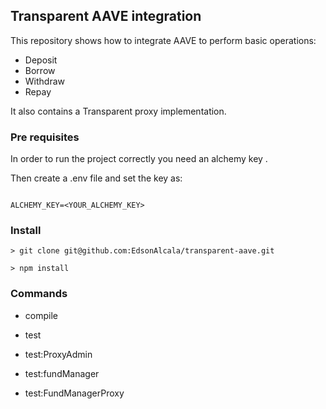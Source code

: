 ## Transparent AAVE integration

This repository shows how to integrate AAVE to perform basic operations:

- Deposit
- Borrow
- Withdraw
- Repay

It also contains a Transparent proxy implementation.

### Pre requisites

In order to run the project correctly you need an alchemy key <TODO add link to alchemy>.

Then create a .env file and set the key as:

```

ALCHEMY_KEY=<YOUR_ALCHEMY_KEY>

```

### Install

```
> git clone git@github.com:EdsonAlcala/transparent-aave.git

> npm install

```

### Commands

- compile

- test

- test:ProxyAdmin

- test:fundManager

- test:FundManagerProxy